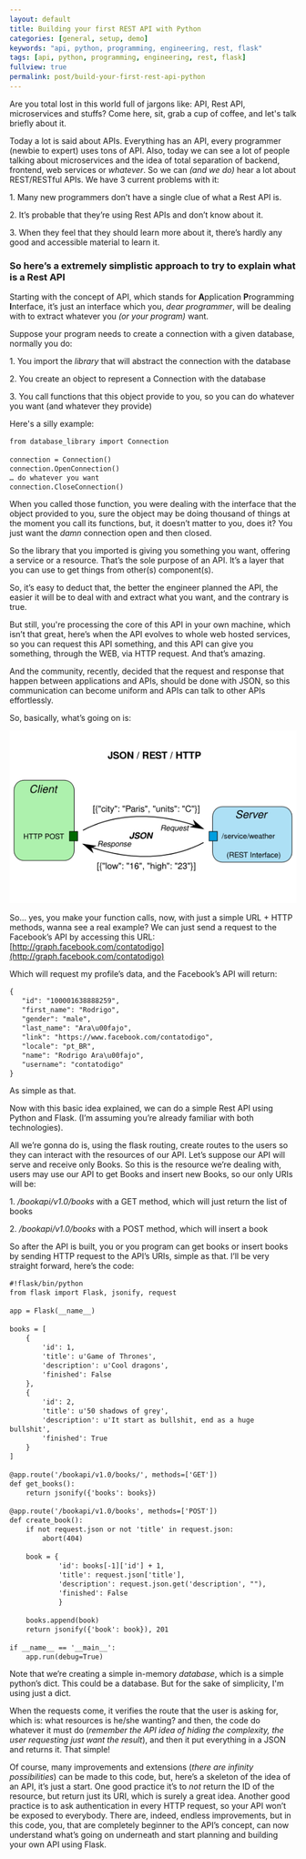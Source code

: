 ```yaml
---
layout: default
title: Building your first REST API with Python
categories: [general, setup, demo]
keywords: "api, python, programming, engineering, rest, flask"
tags: [api, python, programming, engineering, rest, flask]
fullview: true
permalink: post/build-your-first-rest-api-python
---
```


Are you total lost in this world full of jargons like: API, Rest API, microservices and stuffs? Come here, sit, grab a cup of coffee, and let's talk briefly about it.

Today a lot is said about APIs. Everything has an API, every programmer (newbie to expert) uses tons of API. Also, today we can see a lot of people talking about microservices and the idea of total separation of backend, frontend, web services or _whatever_. So we can _(and we do)_ hear a lot about REST/RESTful APIs. We have 3 current problems with it:

1\. Many new programmers don’t have a single clue of what a Rest API is.

2\. It’s probable that they’re using Rest APIs and don’t know about it.

3\. When they feel that they should learn more about it, there’s hardly any good and accessible material to learn it.

### So here’s a extremely simplistic approach to try to explain what is a Rest API

Starting with the concept of API, which stands for **A**pplication **P**rogramming **I**nterface, it’s just an interface which you, _dear programmer_, will be dealing with to extract whatever you _(or your program)_ want.

Suppose your program needs to create a connection with a given database, normally you do:

1\. You import the _library_ that will abstract the connection with the database

2\. You create an object to represent a Connection with the database

3\. You call functions that this object provide to you, so you can do whatever you want (and whatever they provide)

Here's a silly example:

    from database_library import Connection

    connection = Connection()
    connection.OpenConnection()
    … do whatever you want
    connection.CloseConnection()

When you called those function, you were dealing with the interface that the object provided to you, sure the object may be doing thousand of things at the moment you call its functions, but, it doesn’t matter to you, does it? You just want the _damn_ connection open and then closed.

So the library that you imported is giving you something you want, offering a service or a resource. That’s the sole purpose of an API. It’s a layer that you can use to get things from other(s) component(s).

So, it’s easy to deduct that, the better the engineer planned the API, the easier it will be to deal with and extract what you want, and the contrary is true.

But still, you're processing the core of this API in your own machine, which isn’t that great, here’s when the API evolves to whole web hosted services, so you can request this API something, and this API can give you something, through the WEB, via HTTP request. And that’s amazing.

And the community, recently, decided that the request and response that happen between applications and APIs, should be done with JSON, so this communication can become uniform and APIs can talk to other APIs effortlessly.

So, basically, what’s going on is:

![](/content/images/2015/06/json-rest3.png)


So... yes, you make your function calls, now, with just a simple URL + HTTP methods, wanna see a real example? We can just send a request to the Facebook’s API by accessing this URL: [http://graph.facebook.com/contatodigo](http://graph.facebook.com/contatodigo)

Which will request my profile’s data, and the Facebook’s API will return:

    {
       "id": "100001638888259",
       "first_name": "Rodrigo",
       "gender": "male",
       "last_name": "Ara\u00fajo",
       "link": "https://www.facebook.com/contatodigo",
       "locale": "pt_BR",
       "name": "Rodrigo Ara\u00fajo",
       "username": "contatodigo"
    }

As simple as that.

Now with this basic idea explained, we can do a simple Rest API using Python and Flask. (I’m assuming you’re already familiar with both technologies).

All we’re gonna do is, using the flask routing, create routes to the users so they can interact with the resources of our API. Let’s suppose our API will serve and receive only Books. So this is the resource we’re dealing with, users may use our API to get Books and insert new Books, so our only URIs will be:

1\. _/bookapi/v1.0/books_ with a GET method, which will just return the list of books

2\. _/bookapi/v1.0/books_ with a POST method, which will insert a book

So after the API is built, you or you program can get books or insert books by sending HTTP request to the API’s URIs, simple as that. I’ll be very straight forward, here’s the code:

    #!flask/bin/python
    from flask import Flask, jsonify, request

    app = Flask(__name__)

    books = [
        {
            'id': 1,
            'title': u'Game of Thrones',
            'description': u'Cool dragons', 
            'finished': False
        },
        {
            'id': 2,
            'title': u'50 shadows of grey',
            'description': u'It start as bullshit, end as a huge bullshit', 
            'finished': True
        }
    ]

    @app.route('/bookapi/v1.0/books/', methods=['GET'])
    def get_books():
        return jsonify({'books': books})

    @app.route('/bookapi/v1.0/books', methods=['POST'])
    def create_book():
        if not request.json or not 'title' in request.json:
            abort(404)

        book = {
                'id': books[-1]['id'] + 1,
                'title': request.json['title'],
                'description': request.json.get('description', ""),
                'finished': False
                }

        books.append(book)
        return jsonify({'book': book}), 201 

    if __name__ == '__main__':
        app.run(debug=True)

Note that we’re creating a simple in-memory _database_, which is a simple python’s dict. This could be a database. But for the sake of simplicity, I'm using just a dict.

When the requests come, it verifies the route that the user is asking for, which is: what resources is he/she wanting? and then, the code do whatever it must do (_remember the API idea of hiding the complexity, the user requesting just want the result_), and then it put everything in a JSON and returns it. That simple!

Of course, many improvements and extensions (_there are infinity possibilities_) can be made to this code, but, here’s a skeleton of the idea of an API, it’s just a start. One good practice it’s to _not_ return the ID of the resource, but return just its URI, which is surely a great idea. Another good practice is to ask authentication in every HTTP request, so your API won’t be exposed to everybody. There are, indeed, endless improvements, but in this code, you, that are completely beginner to the API’s concept, can now understand what’s going on underneath and start planning and building your own API using Flask.
